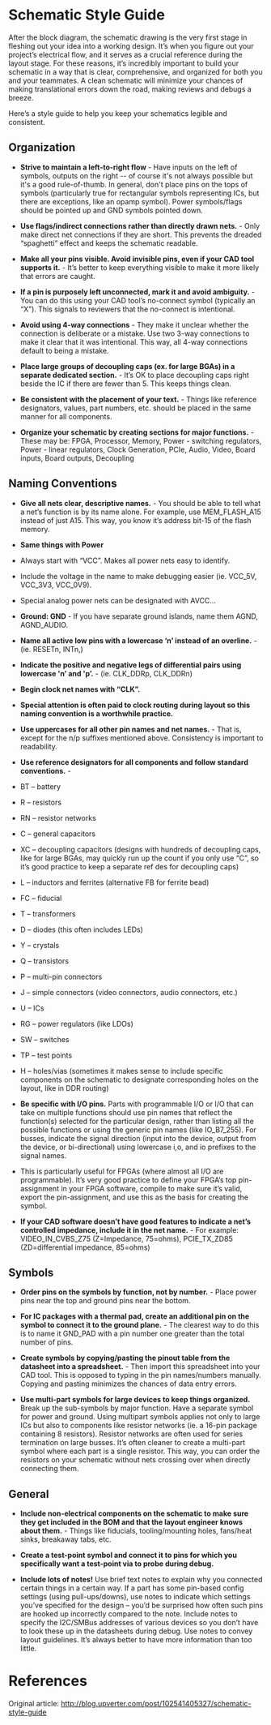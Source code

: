 # Schematic Style Guide

After the block diagram, the schematic drawing is the very first stage in fleshing out your idea into a working design. It’s when you figure out your project’s electrical flow, and it serves as a crucial reference during the layout stage. For these reasons, it’s incredibly important to build your schematic in a way that is clear, comprehensive, and organized for both you and your teammates. A clean schematic will minimize your chances of making translational errors down the road, making reviews and debugs a breeze.

Here’s a style guide to help you keep your schematics legible and consistent.

## Organization

* **Strive to maintain a left-to-right flow** - 
Have inputs on the left of symbols, outputs on the right -- of course it's not always possible but it's a good rule-of-thumb. In general, don't place pins on the tops of symbols (particularly true for
rectangular symbols representing ICs, but there are exceptions, like an opamp symbol). Power
symbols/flags should be pointed up and GND symbols pointed down.

* **Use flags/indirect connections rather than directly drawn nets.** - 
Only make direct net connections if they are short. This prevents the dreaded “spaghetti” effect and keeps the schematic readable.

* **Make all your pins visible. Avoid invisible pins, even if your CAD tool supports it.** - 
It’s better to keep everything visible to make it more likely that errors are caught.

* **If a pin is purposely left unconnected, mark it and avoid ambiguity.** - 
You can do this using your CAD tool’s no-connect symbol (typically an “X”). This signals to reviewers that the no-connect is intentional.

* **Avoid using 4-way connections** - 
They make it unclear whether the connection is deliberate or a mistake. Use two 3-way connections to make it clear that it was intentional. This way, all 4-way connections default to being a mistake.

* **Place large groups of decoupling caps (ex. for large BGAs) in a separate dedicated section.** - 
It’s OK to place decoupling caps right beside the IC if there are fewer than 5. This keeps things clean.

*  **Be consistent with the placement of your text.** - 
Things like reference designators, values, part numbers, etc. should be placed in the same manner for all components.

* **Organize your schematic by creating sections for major functions.** - 
These may be: FPGA, Processor, Memory, Power - switching regulators, Power - linear regulators, Clock Generation, PCIe, Audio, Video, Board inputs, Board outputs, Decoupling

## Naming Conventions

* **Give all nets clear, descriptive names.** - 
You should be able to tell what a net’s function is by its name alone. For example, use MEM_FLASH_A15 instead of just A15. This way, you know it’s address bit-15 of the flash memory.

* **Same things with Power**
* Always start with “VCC”. Makes all power nets easy to identify.
* Include the voltage in the name to make debugging easier (ie. VCC_5V, VCC_3V3, VCC_0V9).
* Special analog power nets can be designated with AVCC…

* **Ground: GND** - 
If you have separate ground islands, name them AGND, AGND_AUDIO.

* **Name all active low pins with a lowercase ‘n’ instead of an overline.** - 
(ie. RESETn, INTn,)

* **Indicate the positive and negative legs of differential pairs using lowercase 'n’ and 'p’.** - (ie. CLK_DDRp, CLK_DDRn)

* **Begin clock net names with “CLK”.**

* **Special attention is often paid to clock routing during layout so this naming convention is a worthwhile practice.**

* **Use uppercases for all other pin names and net names.** - 
That is, except for the n/p suffixes mentioned above. Consistency is important to readability.

* **Use reference designators for all components and follow standard conventions.** - 
* BT – battery
* R – resistors
* RN – resistor networks
* C – general capacitors
* XC – decoupling capacitors (designs with hundreds of decoupling caps, like for large BGAs, may quickly run up the count if you only use “C”, so it’s good practice to keep a separate ref des for decoupling caps)
* L – inductors and ferrites (alternative FB for ferrite bead)
* FC – fiducial
* T – transformers
* D – diodes (this often includes LEDs)
* Y – crystals
* Q – transistors
* P – multi-pin connectors
* J – simple connectors (video connectors, audio connectors, etc.)
* U – ICs
* RG – power regulators (like LDOs)
* SW – switches
* TP – test points
* H – holes/vias (sometimes it makes sense to include specific components on the schematic to designate corresponding holes on the layout, like in DDR routing)

* **Be specific with I/O pins.**
Parts with programmable I/O or I/O that can take on multiple functions should use pin names that reflect the function(s) selected for the particular design, rather than listing all the possible functions or using the generic pin names (like IO_B7_255). For busses, indicate the signal direction (input into the device, output from the device, or bi-directional) using lowercase i,o, and io prefixes to the signal names.

 * This is particularly useful for FPGAs (where almost all I/O are programmable). It’s very good practice to define your FPGA’s top pin-assignment in your FPGA software, compile to make sure it’s valid, export the pin-assignment, and use this as the basis for creating the symbol.

* **If your CAD software doesn’t have good features to indicate a net’s controlled impedance, include it in the net name.** - For example: VIDEO_IN_CVBS_Z75 (Z=Impedance, 75=ohms), PCIE_TX_ZD85 (ZD=differential impedance, 85=ohms)

## Symbols

* **Order pins on the symbols by function, not by number.** - 
Place power pins near the top and ground pins near the bottom.

* **For IC packages with a thermal pad, create an additional pin on the symbol to connect it to the ground plane.** - The clearest way to do this is to name it GND_PAD with a pin number one greater than the total number of pins.

* **Create symbols by copying/pasting the pinout table from the datasheet into a spreadsheet.** - 
Then import this spreadsheet into your CAD tool. This is opposed to typing in the pin names/numbers manually. Copying and pasting minimizes the chances of data entry errors.

* **Use multi-part symbols for large devices to keep things organized.**
Break up the sub-symbols by major function. Have a separate symbol for power and ground. Using multipart symbols applies not only to large ICs but also to components like resistor networks (ie. a 16-pin package containing 8 resistors). Resistor networks are often used for series termination on large busses. It’s often cleaner to create a multi-part symbol where each part is a single resistor. This way, you can order the resistors on your schematic without nets crossing over when directly connecting them.

## General

* **Include non-electrical components on the schematic to make sure they get included in the BOM and that the layout engineer knows about them.** - Things like fiducials, tooling/mounting holes, fans/heat sinks, breakaway tabs, etc.

* **Create a test-point symbol and connect it to pins for which you specifically want a test-point via to probe during debug.**

* **Include lots of notes!**
Use brief text notes to explain why you connected certain things in a certain way. If a part has some pin-based config settings (using pull-ups/downs), use notes to indicate which settings you’ve specified for the design – you’d be surprised how often such pins are hooked up incorrectly compared to the note. Include notes to specify the I2C/SMBus addresses of various devices so you don’t have to look these up in the datasheets during debug. Use notes to convey layout guidelines. It’s always better to have more information than too little.


# References

Original article: http://blog.upverter.com/post/102541405327/schematic-style-guide

